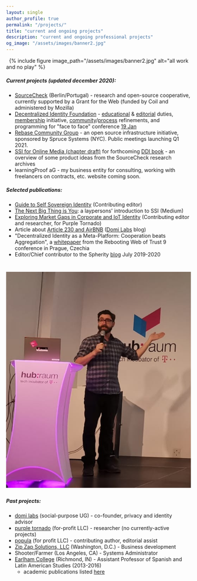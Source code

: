 ```yaml
---
layout: single
author_profile: true
permalink: "/projects/"
title: "current and ongoing projects"
description: "current and ongoing professional projects"
og_image: "/assets/images/banner2.jpg"
---
```


&nbsp;
{% include figure image_path="/assets/images/banner2.jpg" alt="all work and no play" %}

##### Current projects (updated december 2020): 

- [SourceCheck](https://sourcecheck.org/) (Berlin/Portugal) - research and open-source cooperative, currently supported by a Grant for the Web (funded by Coil and administered by Mozilla)
- [Decentralized Identity Foundation](https://identity.foundation) - [educational](https://identity.foundation/education/) & [editorial](https://medium.com/decentralized-identity) duties, [membership](https://identity.foundation/join/) initiative, [community](https://difdn.slack.com/)/[process](https://github.com/decentralized-identity/org) refinements, and programming for "face to face" conference [19 Jan](https://www.eventbrite.com/e/dif-face-to-face-virtual-2-tickets-131061150429)
- [Rebase Community Group](https://www.w3.org/community/rebase/) - an open source infrastructure initiative, sponsored by Spruce Systems (NYC). Public meetings launching Q1 2021.
- [SSI for Online Media (chapter draft)](https://bumblefudge.github.io/assets/static/publishing_chapter_sovrin_book_(graphics_tbd).pdf) for forthcoming [DDI book](https://identitybook.info/) - an overview of some product ideas from the SourceCheck research archives
- learningProof aG - my business entity for consulting, working with freelancers on contracts, etc.  website coming soon.

##### Selected publications:

- [Guide to Self Sovereign Identity](https://www.amazon.com/Comprehensive-Guide-Self-Sovereign-Identity-ebook/dp/B07Q3TXLDP) (Contributing editor)
- [The Next Big Thing is You](https://medium.com/@by_caballero/the-next-big-thing-is-you-cc78547e5d78): a laypersons' introduction to SSI (Medium)
- [Exploring Market Gaps in Corporate and IoT Identity](https://app.convertkit.com/landing_pages/457406) (Contributing editor and researcher, for Purple Tornado)
- Article about [Article 230 and AirBNB](https://medium.com/domi-labs/its-the-liability-stupid-airbnb-platform-economics-and-regulatory-bedrock-639cbb14918e) ([Domi Labs](http://domilabs.io/) blog)
- "Decentralized Identity as a Meta-Platform: Cooperation beats Aggregation", a [whitepaper](http://bit.ly/spherityMetaPlatformPaper) from the Rebooting Web of Trust 9 conference in Prague, Czechia
- Editor/Chief contributor to the Spherity [blog](https://medium.com/spherity) July 2019-2020

# ![](/assets/images/tedtalker.png)

##### Past projects:

- [domi labs](http://domilabs.io/) (social-purpose UG) - co-founder, privacy and identity advisor
- [purple tornado](http://thepurpletornado.com) (for-profit LLC) - researcher (no currently-active projects)
- [popula](http://popula.com) (for profit LLC) - contributing author, editorial assist
- [Zip Zap Solutions, LLC](https://www.zipzapsolutions.com/) (Washington, D.C.) - Business development
- Shooter/Farmer (Los Angeles, CA) - Systems Administrator
- [Earlham College](http://www.earlham.edu) (Richmond, IN) - Assistant Professor of Spanish and Latin American Studies (2013-2016) 
  - academic publications listed [here](https://independentresearcher.academia.edu/JuanCaballero)
